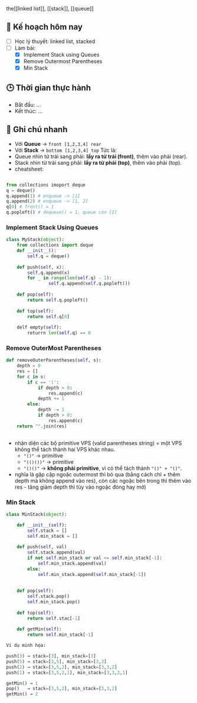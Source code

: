 the[[linked list]], [[stack]], [[queue]]

## 🎯 Kế hoạch hôm nay
- [ ] Học lý thuyết: linked list, stacked
- [ ] Làm bài:
  - [x] Implement Stack using Queues
  - [x] Remove Outermost Parentheses
  - [x] Min Stack

## 🕒 Thời gian thực hành
- Bắt đầu: ...
- Kết thúc: ...

## 🧠 Ghi chú nhanh
- Với **Queue** →  `front [1,2,3,4] rear`
- Với **Stack** → `bottom [1,2,3,4] top`
Tức là:
- Queue nhìn từ trái sang phải: **lấy ra từ trái (front)**, thêm vào phải (rear).
- Stack nhìn từ trái sang phải: **lấy ra từ phải (top)**, thêm vào phải (top).
- cheatsheet:
```python

from collections imoport deque
q = deque()
q.append(1) # enqueue -> [1]
q.append(2) # enqueue -> [1, 2]
q[0] # front() = 1
q.popleft() # dequeue() = 1, queue còn [2]
```

### Implement Stack Using Queues

```python
class MyStack(object):
	from collections import deque
	def __init__():
		self.q = deque()
	
	def push(self, x):
		self.q.append(x)
		for _ in range(len(self.q) - 1):
				self.q.append(self.q.popleft())
	
	def pop(self):
		return self.q.popleft()
		
	def top(self):
		return self.q[0]
	
	delf empty(self):
		returrn len(self.q) == 0
```

### Remove OuterMost Parentheses

```python
def removeOuterParentheses(self, s):
	depth = 0
	res = []
	for c in s:
		if c == '(':
			if depth > 0:
				res.append(c)
			depth += 1
		else:
			depth -= 1
			if depth > 0:
				res.append(c)
	return "".join(res)
	
```
- nhận diện các bộ primitive VPS (valid parentheses string) = một VPS không thể tách thành hai VPS khác nhau.
	- `"()"` → primitive
	- `"(()())"` → primitive
	- `"()()"` → **không phải primitive**, vì có thể tách thành `"()" + "()"`.
- nghĩa là gặp cặp ngoặc outermost thì bỏ qua (bằng cách chỉ + thêm depth mà không append vào res), còn các ngoặc bên trong thì thêm vào res - tăng giảm depth thì tùy vào ngoặc đóng hay mở)

### Min Stack

```python
class MinStack(object):

	def __init__(self):
		self.stack = []
		self.min_stack = []
	
	def push(self, val)
		self.stack.append(val)
		if not self.min_stack or val <= self.min_stack[-1]:
			self.min_stack.append(val)
		else:
			self.min_stack.append(self.min_stack[-1])
			
	
	def pop(self):
		self.stack.pop()
		self.min_stack.pop()
		
	def top(self):
		return self.stac[-1]
		
	def getMin(self):
		return self.min_stack[-1]

```

```python
Ví dụ minh họa:

push(3) → stack=[3], min_stack=[3]
push(5) → stack=[3,5], min_stack=[3,3]
push(2) → stack=[3,5,2], min_stack=[3,3,2]
push(1) → stack=[3,5,2,1], min_stack=[3,3,2,1]

getMin() → 1
pop()   → stack=[3,5,2], min_stack=[3,3,2]
getMin() → 2

```
